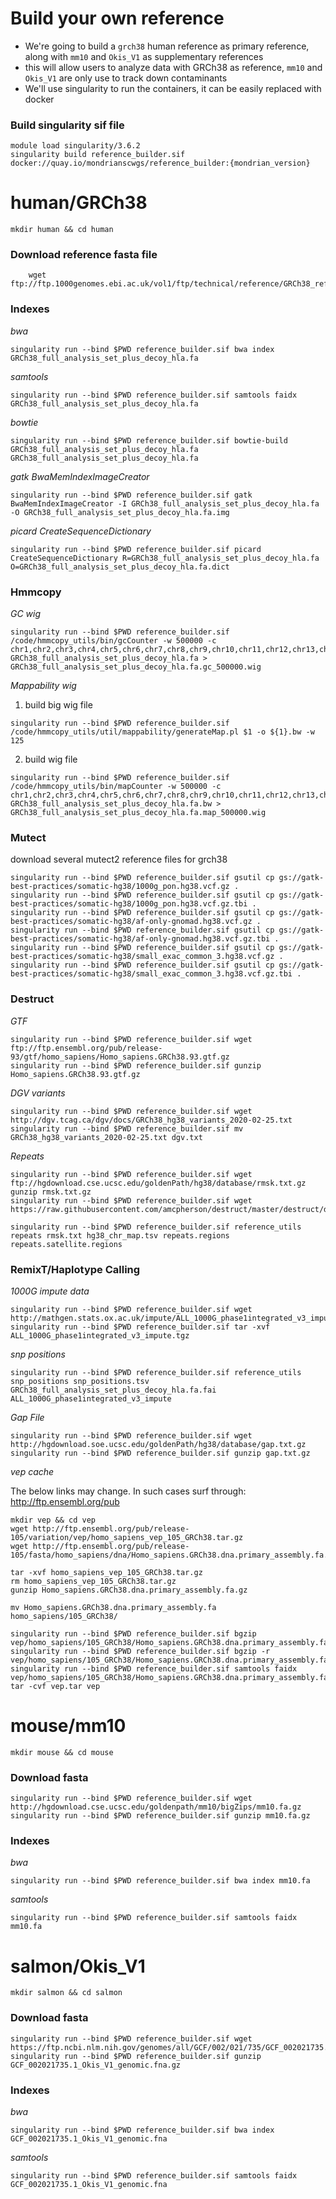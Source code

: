 # Build your own reference 



* We're going to build a `grch38` human reference as primary reference, along with `mm10` and `Okis_V1` as supplementary references
* this will allow users to analyze data with GRCh38 as reference, `mm10` and `Okis_V1` are only use to track down contaminants
* We'll use singularity to run the containers, it can be easily replaced with docker
### Build singularity sif file
```
module load singularity/3.6.2
singularity build reference_builder.sif docker://quay.io/mondrianscwgs/reference_builder:{mondrian_version}
```



# human/GRCh38

```
mkdir human && cd human
```

### Download reference fasta file
```
    wget ftp://ftp.1000genomes.ebi.ac.uk/vol1/ftp/technical/reference/GRCh38_reference_genome/GRCh38_full_analysis_set_plus_decoy_hla.fa
```

### Indexes 
*bwa*
```
singularity run --bind $PWD reference_builder.sif bwa index GRCh38_full_analysis_set_plus_decoy_hla.fa
```
*samtools*
```
singularity run --bind $PWD reference_builder.sif samtools faidx GRCh38_full_analysis_set_plus_decoy_hla.fa
```
*bowtie*
```
singularity run --bind $PWD reference_builder.sif bowtie-build GRCh38_full_analysis_set_plus_decoy_hla.fa GRCh38_full_analysis_set_plus_decoy_hla.fa
```
*gatk BwaMemIndexImageCreator*
```
singularity run --bind $PWD reference_builder.sif gatk BwaMemIndexImageCreator -I GRCh38_full_analysis_set_plus_decoy_hla.fa -O GRCh38_full_analysis_set_plus_decoy_hla.fa.img
```
*picard CreateSequenceDictionary*
```
singularity run --bind $PWD reference_builder.sif picard CreateSequenceDictionary R=GRCh38_full_analysis_set_plus_decoy_hla.fa O=GRCh38_full_analysis_set_plus_decoy_hla.fa.dict
```

### Hmmcopy

*GC wig*
```
singularity run --bind $PWD reference_builder.sif /code/hmmcopy_utils/bin/gcCounter -w 500000 -c chr1,chr2,chr3,chr4,chr5,chr6,chr7,chr8,chr9,chr10,chr11,chr12,chr13,chr14,chr15,chr16,chr17,chr18,chr19,chr20,chr21,chr22,chrX,chrY GRCh38_full_analysis_set_plus_decoy_hla.fa > GRCh38_full_analysis_set_plus_decoy_hla.fa.gc_500000.wig
```

*Mappability wig*

1. build big wig file
```
singularity run --bind $PWD reference_builder.sif /code/hmmcopy_utils/util/mappability/generateMap.pl $1 -o ${1}.bw -w 125
```
2. build wig file
```
singularity run --bind $PWD reference_builder.sif /code/hmmcopy_utils/bin/mapCounter -w 500000 -c chr1,chr2,chr3,chr4,chr5,chr6,chr7,chr8,chr9,chr10,chr11,chr12,chr13,chr14,chr15,chr16,chr17,chr18,chr19,chr20,chr21,chr22,chrX,chrY GRCh38_full_analysis_set_plus_decoy_hla.fa.bw > GRCh38_full_analysis_set_plus_decoy_hla.fa.map_500000.wig
```

### Mutect

download several mutect2 reference files for grch38
```
singularity run --bind $PWD reference_builder.sif gsutil cp gs://gatk-best-practices/somatic-hg38/1000g_pon.hg38.vcf.gz .
singularity run --bind $PWD reference_builder.sif gsutil cp gs://gatk-best-practices/somatic-hg38/1000g_pon.hg38.vcf.gz.tbi .
singularity run --bind $PWD reference_builder.sif gsutil cp gs://gatk-best-practices/somatic-hg38/af-only-gnomad.hg38.vcf.gz .
singularity run --bind $PWD reference_builder.sif gsutil cp gs://gatk-best-practices/somatic-hg38/af-only-gnomad.hg38.vcf.gz.tbi .
singularity run --bind $PWD reference_builder.sif gsutil cp gs://gatk-best-practices/somatic-hg38/small_exac_common_3.hg38.vcf.gz .
singularity run --bind $PWD reference_builder.sif gsutil cp gs://gatk-best-practices/somatic-hg38/small_exac_common_3.hg38.vcf.gz.tbi .
```

### Destruct

*GTF*
```
singularity run --bind $PWD reference_builder.sif wget ftp://ftp.ensembl.org/pub/release-93/gtf/homo_sapiens/Homo_sapiens.GRCh38.93.gtf.gz
singularity run --bind $PWD reference_builder.sif gunzip Homo_sapiens.GRCh38.93.gtf.gz
```

*DGV variants*
```
singularity run --bind $PWD reference_builder.sif wget http://dgv.tcag.ca/dgv/docs/GRCh38_hg38_variants_2020-02-25.txt
singularity run --bind $PWD reference_builder.sif mv GRCh38_hg38_variants_2020-02-25.txt dgv.txt
```

*Repeats*
```
singularity run --bind $PWD reference_builder.sif wget ftp://hgdownload.cse.ucsc.edu/goldenPath/hg38/database/rmsk.txt.gz
gunzip rmsk.txt.gz
singularity run --bind $PWD reference_builder.sif wget https://raw.githubusercontent.com/amcpherson/destruct/master/destruct/data/hg38_chr_map.tsv

singularity run --bind $PWD reference_builder.sif reference_utils repeats rmsk.txt hg38_chr_map.tsv repeats.regions repeats.satellite.regions
```

### RemixT/Haplotype Calling 

*1000G impute data*
```
singularity run --bind $PWD reference_builder.sif wget http://mathgen.stats.ox.ac.uk/impute/ALL_1000G_phase1integrated_v3_impute.tgz
singularity run --bind $PWD reference_builder.sif tar -xvf ALL_1000G_phase1integrated_v3_impute.tgz
```

*snp positions*
```
singularity run --bind $PWD reference_builder.sif reference_utils snp_positions snp_positions.tsv GRCh38_full_analysis_set_plus_decoy_hla.fa.fai ALL_1000G_phase1integrated_v3_impute
```

*Gap File*
```
singularity run --bind $PWD reference_builder.sif wget http://hgdownload.soe.ucsc.edu/goldenPath/hg38/database/gap.txt.gz
singularity run --bind $PWD reference_builder.sif gunzip gap.txt.gz
```


*vep cache*

The below links may change. In such cases surf through: http://ftp.ensembl.org/pub
```
mkdir vep && cd vep
wget http://ftp.ensembl.org/pub/release-105/variation/vep/homo_sapiens_vep_105_GRCh38.tar.gz
wget http://ftp.ensembl.org/pub/release-105/fasta/homo_sapiens/dna/Homo_sapiens.GRCh38.dna.primary_assembly.fa.gz

tar -xvf homo_sapiens_vep_105_GRCh38.tar.gz
rm homo_sapiens_vep_105_GRCh38.tar.gz
gunzip Homo_sapiens.GRCh38.dna.primary_assembly.fa.gz

mv Homo_sapiens.GRCh38.dna.primary_assembly.fa homo_sapiens/105_GRCh38/

singularity run --bind $PWD reference_builder.sif bgzip vep/homo_sapiens/105_GRCh38/Homo_sapiens.GRCh38.dna.primary_assembly.fa
singularity run --bind $PWD reference_builder.sif bgzip -r vep/homo_sapiens/105_GRCh38/Homo_sapiens.GRCh38.dna.primary_assembly.fa.gz
singularity run --bind $PWD reference_builder.sif samtools faidx vep/homo_sapiens/105_GRCh38/Homo_sapiens.GRCh38.dna.primary_assembly.fa.gz
tar -cvf vep.tar vep
```


# mouse/mm10

```
mkdir mouse && cd mouse
```

### Download fasta
```
singularity run --bind $PWD reference_builder.sif wget http://hgdownload.cse.ucsc.edu/goldenpath/mm10/bigZips/mm10.fa.gz
singularity run --bind $PWD reference_builder.sif gunzip mm10.fa.gz
```
### Indexes
*bwa*
```
singularity run --bind $PWD reference_builder.sif bwa index mm10.fa
```
*samtools*
```
singularity run --bind $PWD reference_builder.sif samtools faidx mm10.fa
```



# salmon/Okis_V1

```
mkdir salmon && cd salmon
```

### Download fasta
```
singularity run --bind $PWD reference_builder.sif wget https://ftp.ncbi.nlm.nih.gov/genomes/all/GCF/002/021/735/GCF_002021735.1_Okis_V1/GCF_002021735.1_Okis_V1_genomic.fna.gz
singularity run --bind $PWD reference_builder.sif gunzip GCF_002021735.1_Okis_V1_genomic.fna.gz
```

### Indexes
*bwa*
```
singularity run --bind $PWD reference_builder.sif bwa index GCF_002021735.1_Okis_V1_genomic.fna
```
*samtools*
```
singularity run --bind $PWD reference_builder.sif samtools faidx GCF_002021735.1_Okis_V1_genomic.fna
```
